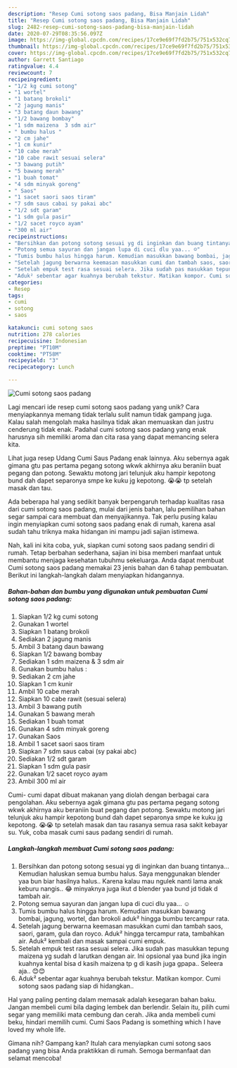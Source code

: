 ```yaml
---
description: "Resep Cumi sotong saos padang, Bisa Manjain Lidah"
title: "Resep Cumi sotong saos padang, Bisa Manjain Lidah"
slug: 2482-resep-cumi-sotong-saos-padang-bisa-manjain-lidah
date: 2020-07-29T08:35:56.097Z
image: https://img-global.cpcdn.com/recipes/17ce9e69f7fd2b75/751x532cq70/cumi-sotong-saos-padang-foto-resep-utama.jpg
thumbnail: https://img-global.cpcdn.com/recipes/17ce9e69f7fd2b75/751x532cq70/cumi-sotong-saos-padang-foto-resep-utama.jpg
cover: https://img-global.cpcdn.com/recipes/17ce9e69f7fd2b75/751x532cq70/cumi-sotong-saos-padang-foto-resep-utama.jpg
author: Garrett Santiago
ratingvalue: 4.4
reviewcount: 7
recipeingredient:
- "1/2 kg cumi sotong"
- "1 wortel"
- "1 batang brokoli"
- "2 jagung manis"
- "3 batang daun bawang"
- "1/2 bawang bombay"
- "1 sdm maizena  3 sdm air"
- " bumbu halus "
- "2 cm jahe"
- "1 cm kunir"
- "10 cabe merah"
- "10 cabe rawit sesuai selera"
- "3 bawang putih"
- "5 bawang merah"
- "1 buah tomat"
- "4 sdm minyak goreng"
- " Saos"
- "1 sacet saori saos tiram"
- "7 sdm saus cabai sy pakai abc"
- "1/2 sdt garam"
- "1 sdm gula pasir"
- "1/2 sacet royco ayam"
- "300 ml air"
recipeinstructions:
- "Bersihkan dan potong sotong sesuai yg di inginkan dan buang tintanya... Kemudian haluskan semua bumbu halus. Saya menggunakan blender yaa bun biar hasilnya halus.. Karena kalau mau ngulek nanti lama anak keburu nangis.. 😂 minyaknya juga ikut d blender yaa bund jd tidak d tambah air."
- "Potong semua sayuran dan jangan lupa di cuci dlu yaa... ☺"
- "Tumis bumbu halus hingga harum. Kemudian masukkan bawang bombai, jagung, wortel, dan brokoli aduk² hingga bumbu tercampur rata."
- "Setelah jagung berwarna keemasan masukkan cumi dan tambah saos, saori, garam, gula dan royco. Aduk² hingga tercampur rata, tambahkan air. Aduk² kembali dan masak sampai cumi empuk."
- "Setelah empuk test rasa sesuai selera. Jika sudah pas masukkan tepung maizena yg sudah d larutkan dengan air. Ini opsional yaa bund jika ingin kuahnya kental bisa d kasih maizena tp g di kasih juga gpapa.. Seleera aja.. 😊😊"
- "Aduk² sebentar agar kuahnya berubah tekstur. Matikan kompor. Cumi sotong saos padang siap di hidangkan.."
categories:
- Resep
tags:
- cumi
- sotong
- saos

katakunci: cumi sotong saos 
nutrition: 278 calories
recipecuisine: Indonesian
preptime: "PT10M"
cooktime: "PT58M"
recipeyield: "3"
recipecategory: Lunch

---
```



![Cumi sotong saos padang](https://img-global.cpcdn.com/recipes/17ce9e69f7fd2b75/751x532cq70/cumi-sotong-saos-padang-foto-resep-utama.jpg)

Lagi mencari ide resep cumi sotong saos padang yang unik? Cara menyiapkannya memang tidak terlalu sulit namun tidak gampang juga. Kalau salah mengolah maka hasilnya tidak akan memuaskan dan justru cenderung tidak enak. Padahal cumi sotong saos padang yang enak harusnya sih memiliki aroma dan cita rasa yang dapat memancing selera kita.

Lihat juga resep Udang Cumi Saus Padang enak lainnya. Aku sebernya agak gimana gtu pas pertama pegang sotong wkwk akhirnya aku beraniin buat pegang dan potong. Sewaktu motong jari telunjuk aku hampir kepotong bund dah dapet separonya smpe ke kuku jg kepotong. 😭😭 tp setelah masak dan tau.

Ada beberapa hal yang sedikit banyak berpengaruh terhadap kualitas rasa dari cumi sotong saos padang, mulai dari jenis bahan, lalu pemilihan bahan segar sampai cara membuat dan menyajikannya. Tak perlu pusing kalau ingin menyiapkan cumi sotong saos padang enak di rumah, karena asal sudah tahu triknya maka hidangan ini mampu jadi sajian istimewa.


Nah, kali ini kita coba, yuk, siapkan cumi sotong saos padang sendiri di rumah. Tetap berbahan sederhana, sajian ini bisa memberi manfaat untuk membantu menjaga kesehatan tubuhmu sekeluarga. Anda dapat membuat Cumi sotong saos padang memakai 23 jenis bahan dan 6 tahap pembuatan. Berikut ini langkah-langkah dalam menyiapkan hidangannya.

<!--inarticleads1-->

##### Bahan-bahan dan bumbu yang digunakan untuk pembuatan Cumi sotong saos padang:

1. Siapkan 1/2 kg cumi sotong
1. Gunakan 1 wortel
1. Siapkan 1 batang brokoli
1. Sediakan 2 jagung manis
1. Ambil 3 batang daun bawang
1. Siapkan 1/2 bawang bombay
1. Sediakan 1 sdm maizena &amp; 3 sdm air
1. Gunakan  bumbu halus :
1. Sediakan 2 cm jahe
1. Siapkan 1 cm kunir
1. Ambil 10 cabe merah
1. Siapkan 10 cabe rawit (sesuai selera)
1. Ambil 3 bawang putih
1. Gunakan 5 bawang merah
1. Sediakan 1 buah tomat
1. Gunakan 4 sdm minyak goreng
1. Gunakan  Saos
1. Ambil 1 sacet saori saos tiram
1. Siapkan 7 sdm saus cabai (sy pakai abc)
1. Sediakan 1/2 sdt garam
1. Siapkan 1 sdm gula pasir
1. Gunakan 1/2 sacet royco ayam
1. Ambil 300 ml air


Cumi- cumi dapat dibuat makanan yang diolah dengan berbagai cara pengolahan. Aku sebernya agak gimana gtu pas pertama pegang sotong wkwk akhirnya aku beraniin buat pegang dan potong. Sewaktu motong jari telunjuk aku hampir kepotong bund dah dapet separonya smpe ke kuku jg kepotong. 😭😭 tp setelah masak dan tau rasanya semua rasa sakit kebayar su. Yuk, coba masak cumi saus padang sendiri di rumah. 

<!--inarticleads2-->

##### Langkah-langkah membuat Cumi sotong saos padang:

1. Bersihkan dan potong sotong sesuai yg di inginkan dan buang tintanya... Kemudian haluskan semua bumbu halus. Saya menggunakan blender yaa bun biar hasilnya halus.. Karena kalau mau ngulek nanti lama anak keburu nangis.. 😂 minyaknya juga ikut d blender yaa bund jd tidak d tambah air.
1. Potong semua sayuran dan jangan lupa di cuci dlu yaa... ☺
1. Tumis bumbu halus hingga harum. Kemudian masukkan bawang bombai, jagung, wortel, dan brokoli aduk² hingga bumbu tercampur rata.
1. Setelah jagung berwarna keemasan masukkan cumi dan tambah saos, saori, garam, gula dan royco. Aduk² hingga tercampur rata, tambahkan air. Aduk² kembali dan masak sampai cumi empuk.
1. Setelah empuk test rasa sesuai selera. Jika sudah pas masukkan tepung maizena yg sudah d larutkan dengan air. Ini opsional yaa bund jika ingin kuahnya kental bisa d kasih maizena tp g di kasih juga gpapa.. Seleera aja.. 😊😊
1. Aduk² sebentar agar kuahnya berubah tekstur. Matikan kompor. Cumi sotong saos padang siap di hidangkan..


Hal yang paling penting dalam memasak adalah kesegaran bahan baku. Jangan membeli cumi bila daging lembek dan berlendir. Selain itu, pilih cumi segar yang memiliki mata cembung dan cerah. Jika anda membeli cumi beku, hindari memilih cumi. Cumi Saos Padang is something which I have loved my whole life. 

Gimana nih? Gampang kan? Itulah cara menyiapkan cumi sotong saos padang yang bisa Anda praktikkan di rumah. Semoga bermanfaat dan selamat mencoba!
